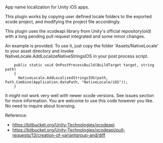 App name localization for Unity iOS apps.

This plugin works by copying user defined locale folders to the exported xcode project, and modifying the project file accordingly.

This plugin uses the xcodeapi library from Unity's official repository(old) with a long pending pull request integrated and some minor changes.

An example is provided. To use it, just copy the folder 'Assets/NativeLocale' to your asset directory and invoke NativeLocale.AddLocalizeNativeStringsIOS in your post process script.

        public static void OnPostProcessBuild(BuildTarget target, string path)
        {
          NativeLocale.AddLocalizedStringsIOS(path, Path.Combine(Application.dataPath, "NativeLocale/iOS"));
        }


It might not work very well with newer xcode versions. See issues section for more information. 
You are welcome to use this code however you like. No need to inquire about licensing.

Reference: 
* https://bitbucket.org/Unity-Technologies/xcodeapi
* https://bitbucket.org/Unity-Technologies/xcodeapi/pull-requests/13/creation-of-variantgroup-and/diff

